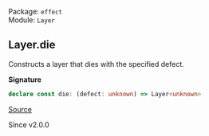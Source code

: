 Package: `effect`<br />
Module: `Layer`<br />

## Layer.die

Constructs a layer that dies with the specified defect.

**Signature**

```ts
declare const die: (defect: unknown) => Layer<unknown>
```

[Source](https://github.com/Effect-TS/effect/tree/main/packages/effect/src/Layer.ts#L247)

Since v2.0.0